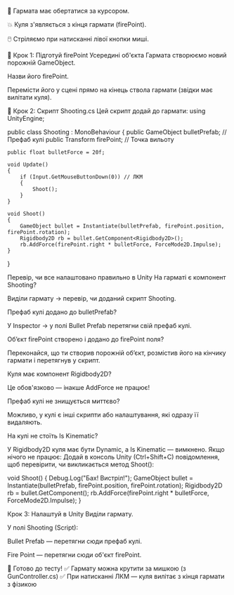 🔫 Гармата має обертатися за курсором.

💥 Куля з'являється з кінця гармати (firePoint).

🖱️ Стріляємо при натисканні лівої кнопки миші.

🔧 Крок 1: Підготуй firePoint
Усередині об'єкта Гармата створюємо новий порожній GameObject.

Назви його firePoint.

Перемісти його у сцені прямо на кінець ствола гармати (звідки має вилітати куля).

🧠 Крок 2: Скрипт Shooting.cs
Цей скрипт додай до гармати:
using UnityEngine;

public class Shooting : MonoBehaviour
{
    public GameObject bulletPrefab; // Префаб кулі
    public Transform firePoint;     // Точка вильоту

    public float bulletForce = 20f;

    void Update()
    {
        if (Input.GetMouseButtonDown(0)) // ЛКМ
        {
            Shoot();
        }
    }

    void Shoot()
    {
        GameObject bullet = Instantiate(bulletPrefab, firePoint.position, firePoint.rotation);
        Rigidbody2D rb = bullet.GetComponent<Rigidbody2D>();
        rb.AddForce(firePoint.right * bulletForce, ForceMode2D.Impulse);
    }
}

Перевір, чи все налаштовано правильно в Unity
На гарматі є компонент Shooting?

Виділи гармату → перевір, чи доданий скрипт Shooting.

Префаб кулі додано до bulletPrefab?

У Inspector → у полі Bullet Prefab перетягни свій префаб кулі.

Об’єкт firePoint створено і додано до firePoint поля?

Переконайся, що ти створив порожній об’єкт, розмістив його на кінчику гармати і перетягнув у скрипт.

Куля має компонент Rigidbody2D?

Це обов'язково — інакше AddForce не працює!

Префаб кулі не знищується миттєво?

Можливо, у кулі є інші скрипти або налаштування, які одразу її видаляють.

На кулі не стоїть Is Kinematic?

У Rigidbody2D куля має бути Dynamic, а Is Kinematic — вимкнено.
 Якщо нічого не працює:
Додай в консоль Unity (Ctrl+Shift+C) повідомлення, щоб перевірити, чи викликається метод Shoot():

void Shoot()
{
    Debug.Log("Бах! Вистріл!");
    GameObject bullet = Instantiate(bulletPrefab, firePoint.position, firePoint.rotation);
    Rigidbody2D rb = bullet.GetComponent<Rigidbody2D>();
    rb.AddForce(firePoint.right * bulletForce, ForceMode2D.Impulse);
}





Крок 3: Налаштуй в Unity
Виділи гармату.

У полі Shooting (Script):

Bullet Prefab — перетягни сюди префаб кулі.

Fire Point — перетягни сюди об'єкт firePoint.

🧪 Готово до тесту!
✅ Гармату можна крутити за мишкою (з GunController.cs)
✅ При натисканні ЛКМ — куля вилітає з кінця гармати з фізикою
